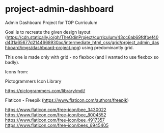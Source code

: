 # project-admin-dashboard

Admin Dashboard Project for TOP Curriculum

Goal is to recreate the given design layout (https://cdn.statically.io/gh/TheOdinProject/curriculum/43cc6ab69fdfbef40d431a65677d2144668930ac/intermediate_html_css/grid/project_admin_dashboard/imgs/dashboard-project.png) using predominantly grid.

This one is made only with grid - no flexbox (and I wanted to use flexbox so badly).

Icons from:

Pictogrammers Icon Library

https://pictogrammers.com/library/mdi/

Flaticon - Freepik (https://www.flaticon.com/authors/freepik)

https://www.flaticon.com/free-icon/bee_3430022
https://www.flaticon.com/free-icon/bee_8004552
https://www.flaticon.com/free-icon/bee_4917357
https://www.flaticon.com/free-icon/bees_6945405